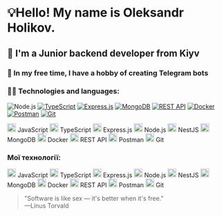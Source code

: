 
# 💡Hello! My name is Oleksandr Holikov.
## 🌱 I'm a Junior backend developer from Kiyv 
### 🤖 In my free time, I have a hobby of creating Telegram bots 
### 👨‍💻 Technologies and languages:
![Node.js](https://www.vectorlogo.zone/logos/nodejs/nodejs-icon.svg)
[![TypeScript](https://www.vectorlogo.zone/logos/typescriptlang/typescriptlang-icon.svg)](https://www.typescriptlang.org/)
[![Express.js](https://www.vectorlogo.zone/logos/expressjs/expressjs-icon.svg)](https://expressjs.com/)
[![MongoDB](https://www.vectorlogo.zone/logos/mongodb/mongodb-icon.svg)](https://www.mongodb.com/)
[![REST API](https://www.vectorlogo.zone/logos/json/json-icon.svg)](https://restfulapi.net/)
[![Docker](https://www.vectorlogo.zone/logos/docker/docker-icon.svg)](https://www.docker.com/)
[![Postman](https://www.vectorlogo.zone/logos/getpostman/getpostman-icon.svg)](https://www.postman.com/)
[![Git](https://www.vectorlogo.zone/logos/git-scm/git-scm-icon.svg)](https://git-scm.com/)

[<img src="https://www.vectorlogo.zone/logos/javascript/javascript-icon.svg" height="20" />](https://developer.mozilla.org/en-US/docs/Web/JavaScript) JavaScript
[<img src="https://www.vectorlogo.zone/logos/typescriptlang/typescriptlang-icon.svg" height="20" />](https://www.typescriptlang.org/) TypeScript
[<img src="https://www.vectorlogo.zone/logos/expressjs/expressjs-icon.svg" height="20" />](https://expressjs.com/) Express.js
[<img src="https://www.vectorlogo.zone/logos/nodejs/nodejs-icon.svg" height="20" />](https://nodejs.org/) Node.js
[<img src="https://www.vectorlogo.zone/logos/nestjs/nestjs-icon.svg" height="20" />](https://nestjs.com/) NestJS
[<img src="https://www.vectorlogo.zone/logos/mongodb/mongodb-icon.svg" height="20" />](https://www.mongodb.com/) MongoDB
[<img src="https://www.vectorlogo.zone/logos/docker/docker-icon.svg" height="20" />](https://www.docker.com/) Docker
[<img src="https://www.vectorlogo.zone/logos/json/json-icon.svg" height="20" />](https://restfulapi.net/) REST API
[<img src="https://www.vectorlogo.zone/logos/getpostman/getpostman-icon.svg" height="20" />](https://www.postman.com/) Postman
[<img src="https://www.vectorlogo.zone/logos/git-scm/git-scm-icon.svg" height="20" />](https://git-scm.com/) Git


### Мої технології:

[<img src="https://www.vectorlogo.zone/logos/javascript/javascript-icon.svg" height="20" />](https://developer.mozilla.org/en-US/docs/Web/JavaScript) JavaScript
[<img src="https://www.vectorlogo.zone/logos/typescriptlang/typescriptlang-icon.svg" height="20" />](https://www.typescriptlang.org/) TypeScript
[<img src="https://www.vectorlogo.zone/logos/expressjs/expressjs-icon.svg" height="20" />](https://expressjs.com/) Express.js
[<img src="https://www.vectorlogo.zone/logos/nodejs/nodejs-icon.svg" height="20" />](https://nodejs.org/) Node.js
[<img src="https://www.vectorlogo.zone/logos/nestjs/nestjs-icon.svg" height="20" />](https://nestjs.com/) NestJS
[<img src="https://www.vectorlogo.zone/logos/mongodb/mongodb-icon.svg" height="20" />](https://www.mongodb.com/) MongoDB
[<img src="https://www.vectorlogo.zone/logos/docker/docker-icon.svg" height="20" />](https://www.docker.com/) Docker
[<img src="https://www.vectorlogo.zone/logos/json/json-icon.svg" height="20" />](https://restfulapi.net/) REST API
[<img src="https://www.vectorlogo.zone/logos/getpostman/getpostman-icon.svg" height="20" />](https://www.postman.com/) Postman
[<img src="https://www.vectorlogo.zone/logos/git-scm/git-scm-icon.svg" height="20" />](https://git-scm.com/) Git




>"Software is like sex — it's better when it's free." <br/>
>        —Linus Torvald
